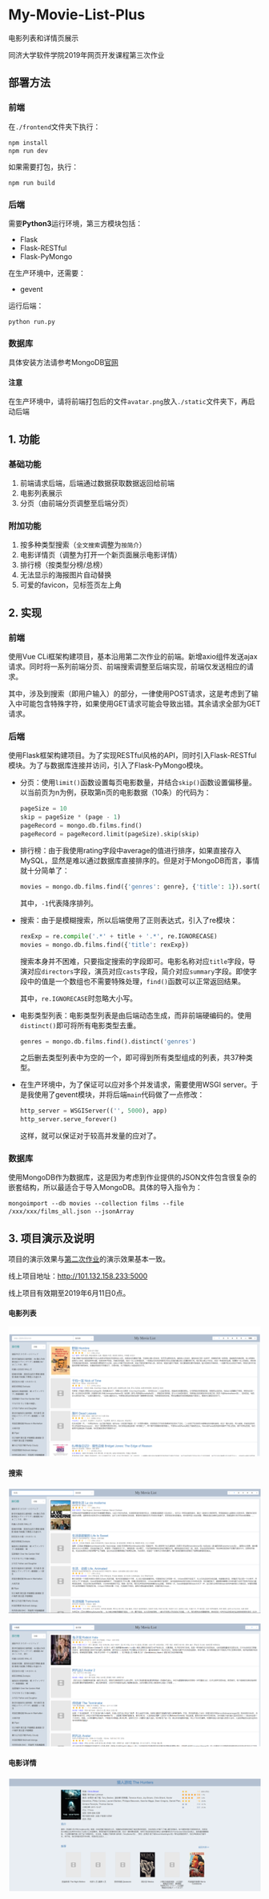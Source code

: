 # My-Movie-List-Plus
电影列表和详情页展示

同济大学软件学院2019年网页开发课程第三次作业

## 部署方法

### 前端

在``./frontend``文件夹下执行：

```shell
npm install
npm run dev
```

如果需要打包，执行：

```shell
npm run build
```

### 后端

需要**Python3**运行环境，第三方模块包括：

- Flask
- Flask-RESTful
- Flask-PyMongo

在生产环境中，还需要：

- gevent

运行后端：

```shell
python run.py
```

### 数据库

具体安装方法请参考MongoDB[官网](https://docs.mongodb.com/manual/installation/)

#### 注意

在生产环境中，请将前端打包后的文件``avatar.png``放入``./static``文件夹下，再启动后端

## 1. 功能

### 基础功能

1. 前端请求后端，后端通过数据获取数据返回给前端
2. 电影列表展示
3. 分页（由前端分页调整至后端分页）

### 附加功能

1. 按多种类型搜索（``全文搜索``调整为``按简介``）
2. 电影详情页（调整为打开一个新页面展示电影详情）
3. 排行榜（按类型分榜/总榜）
4. 无法显示的海报图片自动替换
5. 可爱的favicon，见标签页左上角

## 2. 实现

### 前端

使用Vue CLi框架构建项目，基本沿用第二次作业的前端。新增axio组件发送ajax请求。同时将一系列前端分页、前端搜索调整至后端实现，前端仅发送相应的请求。

其中，涉及到搜索（即用户输入）的部分，一律使用POST请求，这是考虑到了输入中可能包含特殊字符，如果使用GET请求可能会导致出错。其余请求全部为GET请求。

### 后端

使用Flask框架构建项目。为了实现RESTful风格的API，同时引入Flask-RESTful模块。为了与数据库连接并访问，引入了Flask-PyMongo模块。

- 分页：使用``limit()``函数设置每页电影数量，并结合``skip()``函数设置偏移量。以当前页为n为例，获取第n页的电影数据（10条）的代码为：

  ```python
  pageSize = 10
  skip = pageSize * (page - 1)
  pageRecord = mongo.db.films.find()
  pageRecord = pageRecord.limit(pageSize).skip(skip)
  ```

- 排行榜：由于我使用rating字段中average的值进行排序，如果直接存入MySQL，显然是难以通过数据库直接排序的。但是对于MongoDB而言，事情就十分简单了：

  ```python
  movies = mongo.db.films.find({'genres': genre}, {'title': 1}).sort([("rating.average", -1)])
  ```

  其中，``-1``代表降序排列。

- 搜索：由于是模糊搜索，所以后端使用了正则表达式，引入了re模块：

  ```python
  rexExp = re.compile('.*' + title + '.*', re.IGNORECASE)
  movies = mongo.db.films.find({'title': rexExp})
  ```

  搜索本身并不困难，只要指定搜索的字段即可。电影名称对应``title``字段，导演对应``directors``字段，演员对应``casts``字段，简介对应``summary``字段。即使字段中的值是一个数组也不需要特殊处理，``find()``函数可以正常返回结果。

  其中，``re.IGNORECASE``时忽略大小写。

- 电影类型列表：电影类型列表是由后端动态生成，而非前端硬编码的。使用``distinct()``即可将所有电影类型去重。

  ```python
  genres = mongo.db.films.find().distinct('genres')
  ```

  之后删去类型列表中为空的一个，即可得到所有类型组成的列表，共37种类型。

- 在生产环境中，为了保证可以应对多个并发请求，需要使用WSGI server。于是我使用了gevent模块，并将后端``main``代码做了一点修改：

  ```python
  http_server = WSGIServer(('', 5000), app)
  http_server.serve_forever()
  ```

  这样，就可以保证对于较高并发量的应对了。

### 数据库

使用MongoDB作为数据库，这是因为考虑到作业提供的JSON文件包含很复杂的嵌套结构，所以最适合于导入MongoDB。具体的导入指令为：

```shell
mongoimport --db movies --collection films --file /xxx/xxx/films_all.json --jsonArray
```

## 3. 项目演示及说明

项目的演示效果与[第二次作业](https://github.com/pancerZH/My-Movie-List)的演示效果基本一致。

线上项目地址：http://101.132.158.233:5000

线上项目有效期至2019年6月11日0点。

#### 电影列表

![list](./image/电影列表.png)

#### 搜索

![title](./image/搜索-名称.png)

![dir](./image/搜索-导演.png)

#### 电影详情

![detail](./image/电影详情.png)

